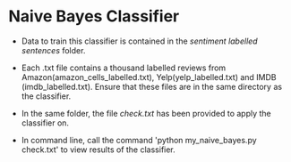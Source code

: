 # Naive Bayes Classifier

* Data to train this classifier is contained in the _sentiment labelled sentences_ folder.

* Each .txt file contains a thousand labelled reviews from Amazon(amazon_cells_labelled.txt), Yelp(yelp_labelled.txt) and IMDB
(imdb_labelled.txt). Ensure that these files are in the same directory as the classifier.

* In the same folder, the file _check.txt_ has been provided to apply the classifier on.

* In command line, call the command 'python my_naive_bayes.py check.txt' to view results of the classifier.
